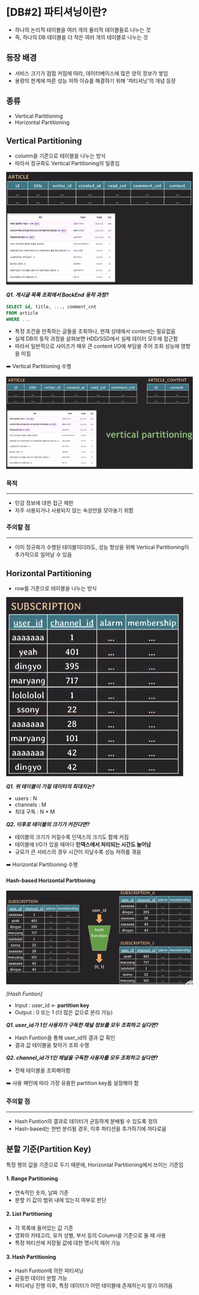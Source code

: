 # [DB#2] 파티셔닝이란?

- 하나의 논리적 테이블을 여러 개의 물리적 테이블들로 나누는 것
- 즉, 하나의 DB 테이블을 더 작은 여러 개의 테이블로 나누는 것

## 등장 배경

- 서비스 크기가 점점 커짐에 따라, 데이터베이스에 많은 양의 정보가 쌓임
- 용량의 한계에 따른 성능 저하 이슈를 해결하기 위해 '파티셔닝'의 개념 등장

## 종류

- Vertical Partitioning
- Horizontal Partitioning

## Vertical Partitioning

- column을 기준으로 테이블을 나누는 방식
- 따라서 정규화도 Vertical Partitioning의 일종임

![Table](./img/partitioning.png)

**_Q1. 게시글 목록 조회에서 BackEnd 동작 과정?_**

```SQL
SELECT id, title, ..., comment_cnt
FROM article
WHERE ...
```

- 특정 조건을 만족하는 글들을 조회하나, 현재 상태에서 content는 필요없음
- 실제 DB의 동작 과정을 살펴보면 HDD/SSD에서 실제 데이터 모두에 접근함
- 따라서 일반적으로 사이즈가 매우 큰 content I/O에 부담을 주어 조회 성능에 영향을 미침

➡️ Vertical Partitioning 수행

![Vertical](./img/vertical_partitioning.png)

### 목적
---

- 민감 정보에 대한 접근 제한
- 자주 사용되거나 사용되지 않는 속성만을 모아놓기 위함

### 주의할 점 
---

- 이미 정규화가 수행된 테이블이더라도, 성능 향상을 위해 Vertical Partitioning이 추가적으로 일어날 수 있음

## Horizontal Partitioning

- row를 기준으로 테이블을 나누는 방식

![Table](./img/partitioning2.png)

**_Q1. 위 테이블이 가질 데이터의 최대치는?_**

- users : N
- channels : M
- 최대 구독 : N * M

**_Q2. 이후로 테이블의 크기가 커진다면?_**

- 테이블의 크기가 커질수록 인덱스의 크기도 함께 커짐
- 테이블에 I/O가 있을 때마다 **인덱스에서 처리되는 시간도 늘어남**
- 규모가 큰 서비스의 경우 시간이 지날수록 성능 저하를 겪음

➡️ Horizontal Partitioning 수행

#### Hash-based Horizontal Partitioning

![Horizontal](./img/horizontal_partitioning.png)

_[Hash Funtion]_
- Input : user_id ← **partition key**
- Output : 0 또는 1 (더 많은 값으로 분리 가능)

**_Q1. user_id가 1인 사용자가 구독한 채널 정보를 모두 조회하고 싶다면?_**

- Hash Funtion을 통해 user_id의 결과 값 확인
- 결과 값 테이블을 찾아가 조회 수행

**_Q2. channel_id가 1인 채널을 구독한 사용자를 모두 조회하고 싶다면?_**

- 전체 테이블을 조회해야함

➡️ 사용 패턴에 따라 가장 유용한 partition key를 설정해야 함

### 주의할 점
---

- Hash Funtion의 결과로 데이터가 균등하게 분배될 수 있도록 정의
- Hash-based는 한번 분리될 경우, 이후 파티션을 추가하기에 까다로움

## 분할 기준(Partition Key)

특정 행의 값을 기준으로 두기 때문에, Horizontal Partitioning에서 쓰이는 기준임

#### 1. Range Partitioning

- 연속적인 숫자, 날짜 기준
- 분할 키 값이 범위 내에 있는지 여부로 판단

#### 2. List Partitioning

- 각 목록에 들어있는 값 기준
- 영화의 카테고리, 유저 성별, 부서 등의 Column을 기준으로 둘 때 사용
- 특정 파티션에 저장될 값에 대한 명시적 제어 가능

#### 3. Hash Partitioning

- Hash Funtion에 의한 파티셔닝
- 균등한 데이터 분할 가능
- 파티셔닝 진행 이후, 특정 데이터가 어떤 테이블에 존재하는지 알기 어려움